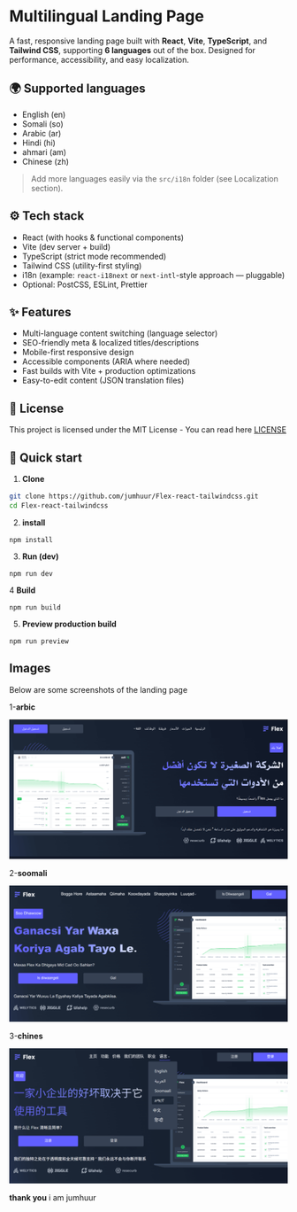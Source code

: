 # Multilingual Landing Page

A fast, responsive landing page built with **React**, **Vite**, **TypeScript**, and **Tailwind CSS**, supporting **6 languages** out of the box. Designed for performance, accessibility, and easy localization.

## 🌍 Supported languages

- English (en)
- Somali (so)
- Arabic (ar)
- Hindi (hi)
- ahmari (am)
- Chinese (zh)

> Add more languages easily via the `src/i18n` folder (see Localization section).

## ⚙️ Tech stack

- React (with hooks & functional components)
- Vite (dev server + build)
- TypeScript (strict mode recommended)
- Tailwind CSS (utility-first styling)
- i18n (example: `react-i18next` or `next-intl`-style approach — pluggable)
- Optional: PostCSS, ESLint, Prettier

## ✨ Features

- Multi-language content switching (language selector)
- SEO-friendly meta & localized titles/descriptions
- Mobile-first responsive design
- Accessible components (ARIA where needed)
- Fast builds with Vite + production optimizations
- Easy-to-edit content (JSON translation files)

## 📜 License

This project is licensed under the MIT License - You can read here [LICENSE](https://github.com/jumhuur/Flex-react-tailwindcss/blob/main/LICENSE)

## 🚀 Quick start

1. **Clone**

```bash
git clone https://github.com/jumhuur/Flex-react-tailwindcss.git
cd Flex-react-tailwindcss
```

2. **install**

```
npm install
```

3. **Run (dev)**

```
npm run dev
```

4 **Build**

```
npm run build
```

5. **Preview production build**

```
npm run preview

```

## Images

Below are some screenshots of the landing page

1-**arbic**

![ar](/public/Images/Screen_shoots/ar.png)

2-**soomali**

![so](/public/Images/Screen_shoots/so.png)

3-**chines**

![ar](/public/Images/Screen_shoots/zh.png)

**thank you**
i am jumhuur
